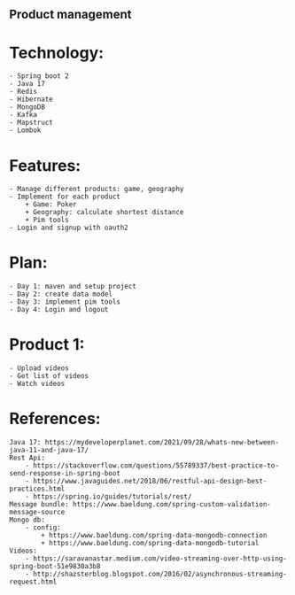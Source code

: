 ## Product management
# Technology:
    - Spring boot 2
    - Java 17
    - Redis
    - Hibernate
    - MongoDB
    - Kafka
    - Mapstruct 
    - Lombok

# Features:
    - Manage different products: game, geography
    - Implement for each product
        + Game: Poker
        + Geography: calculate shortest distance 
        + Pim tools
    - Login and signup with oauth2

# Plan:
    - Day 1: maven and setup project 
    - Day 2: create data model
    - Day 3: implement pim tools
    - Day 4: Login and logout

# Product 1:
    - Upload videos
    - Get list of videos
    - Watch videos

# References:

    Java 17: https://mydeveloperplanet.com/2021/09/28/whats-new-between-java-11-and-java-17/
    Rest Api: 
        - https://stackoverflow.com/questions/55789337/best-practice-to-send-response-in-spring-boot
        - https://www.javaguides.net/2018/06/restful-api-design-best-practices.html
        - https://spring.io/guides/tutorials/rest/
    Message bundle: https://www.baeldung.com/spring-custom-validation-message-source
    Mongo db:
        - config:
            + https://www.baeldung.com/spring-data-mongodb-connection
            + https://www.baeldung.com/spring-data-mongodb-tutorial
    Videos:
        - https://saravanastar.medium.com/video-streaming-over-http-using-spring-boot-51e9830a3b8
        - http://shazsterblog.blogspot.com/2016/02/asynchronous-streaming-request.html
                


